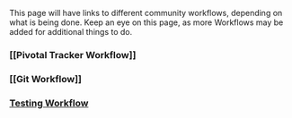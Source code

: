 This page will have links to different community workflows, depending on what is being done. Keep an eye on this page, as more Workflows may be added for additional things to do.

### [[Pivotal Tracker Workflow]]

### [[Git Workflow]]

### [Testing Workflow](https://github.com/diaspora/diaspora/wiki/Testing-workflow)